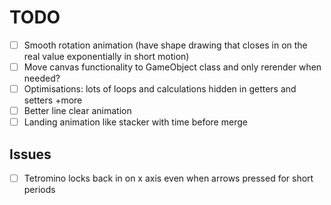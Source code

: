 # TODO

- [ ] Smooth rotation animation (have shape drawing that closes in on the real value exponentially in short motion)
- [ ] Move canvas functionality to GameObject class and only rerender when needed?
- [ ] Optimisations: lots of loops and calculations hidden in getters and setters +more
- [ ] Better line clear animation
- [ ] Landing animation like stacker with time before merge

## Issues

- [ ] Tetromino locks back in on x axis even when arrows pressed for short periods
